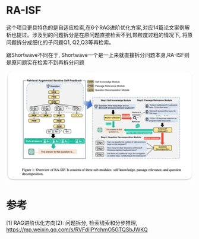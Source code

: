 # RA-ISF

这个项目更具特色的是自适应检索,在6个RAG进阶优化方案,对应14篇论文案例解析也提过。涉及到的问题拆分是在原问题直接检索不到,颗粒度过粗的情况下, 将原问题拆分成细化的子问题Q1, Q2,Q3等再检索。

跟Shortwave不同在于, Shortwave一个是一上来就直接拆分问题本身,RA-ISF则是原问题实在检索不到再拆分问题

![](.06_问题拆解_images/RA-ISF.png)


# 参考

[1] RAG进阶优化方向(2): 问题拆分, 检索线索和分步推理, https://mp.weixin.qq.com/s/RVFdiIPYchmO5GTQSbJWKQ